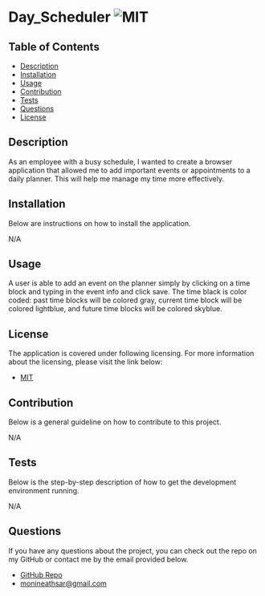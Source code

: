 
# Day_Scheduler ![MIT](https://img.shields.io/badge/license-MIT-blue)
## Table of Contents
- [Description](#description)
- [Installation](#installation)
- [Usage](#usage)
- [Contribution](#contribution)
- [Tests](#tests)
- [Questions](#questions)
- [License](#license)
## Description
As an employee with a busy schedule, I wanted to create a browser application that allowed me to add important events or appointments to a daily planner. This will help me manage my time more effectively.

## Installation
Below are instructions on how to install the application.

N/A

## Usage

A user is able to add an event on the planner simply by clicking on a time block and typing in the event info and click save. The time black is color coded: past time blocks will be colored gray, current time block will be colored lightblue, and future time blocks will be colored skyblue. 
## License
The application is covered under following licensing.  For more information about the licensing, please visit the link below:
- [MIT](https://choosealicense.com/licenses/mit/)
## Contribution
Below is a general guideline on how to contribute to this project.

N/A

## Tests
Below is the step-by-step description of how to get the development environment running.

N/A

## Questions
If you have any questions about the project, you can check out the repo on my GitHub or contact me by the email provided below.
- [GitHub Repo](https://github.com/monineathsar/Day_Scheduler-Challenge5)
- monineathsar@gmail.com